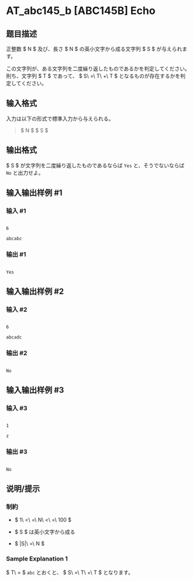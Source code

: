 # AT_abc145_b [ABC145B] Echo

## 题目描述

[problemUrl]: https://atcoder.jp/contests/abc145/tasks/abc145_b

正整数 $ N $ 及び、長さ $ N $ の英小文字から成る文字列 $ S $ が与えられます。

この文字列が、ある文字列を二度繰り返したものであるかを判定してください。 則ち、文字列 $ T $ であって、 $ S\ =\ T\ +\ T $ となるものが存在するかを判定してください。

## 输入格式

入力は以下の形式で標準入力から与えられる。

> $ N $ $ S $

## 输出格式

$ S $ が文字列を二度繰り返したものであるならば `Yes` と、そうでないならば `No` と出力せよ。

## 输入输出样例 #1

### 输入 #1

```
6
abcabc
```

### 输出 #1

```
Yes
```

## 输入输出样例 #2

### 输入 #2

```
6
abcadc
```

### 输出 #2

```
No
```

## 输入输出样例 #3

### 输入 #3

```
1
z
```

### 输出 #3

```
No
```

## 说明/提示

### 制約

- $ 1\ <\ =\ N\ <\ =\ 100 $
- $ S $ は英小文字から成る
- $ |S|\ =\ N $

### Sample Explanation 1

$ T\ = $ `abc` とおくと、 $ S\ =\ T\ +\ T $ となります。